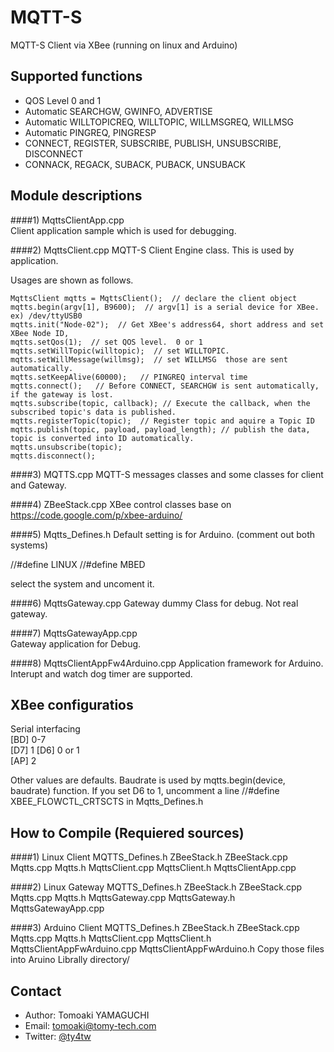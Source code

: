 MQTT-S
======

MQTT-S Client via XBee  (running on linux and Arduino)

Supported functions
-------------------

*  QOS Level 0 and 1
*  Automatic SEARCHGW, GWINFO, ADVERTISE
*  Automatic WILLTOPICREQ, WILLTOPIC, WILLMSGREQ, WILLMSG
*  Automatic PINGREQ, PINGRESP
*  CONNECT, REGISTER, SUBSCRIBE, PUBLISH, UNSUBSCRIBE, DISCONNECT
*  CONNACK, REGACK, SUBACK, PUBACK, UNSUBACK
  
Module descriptions
-------------------
  
####1) MqttsClientApp.cpp  
Client application sample which is used for debugging.

####2) MqttsClient.cpp
  MQTT-S Client Engine class. This is used by application.
 
  Usages are shown as follows.
  
    MqttsClient mqtts = MqttsClient();  // declare the client object
    mqtts.begin(argv[1], B9600);  // argv[1] is a serial device for XBee. ex) /dev/ttyUSB0 
    mqtts.init("Node-02");  // Get XBee's address64, short address and set XBee Node ID, 
    mqtts.setQos(1);  // set QOS level.  0 or 1
    mqtts.setWillTopic(willtopic);  // set WILLTOPIC.   
    mqtts.setWillMessage(willmsg);  // set WILLMSG  those are sent automatically. 
    mqtts.setKeepAlive(60000);   // PINGREQ interval time
    mqtts.connect();   // Before CONNECT, SEARCHGW is sent automatically, if the gateway is lost.
    mqtts.subscribe(topic, callback); // Execute the callback, when the subscribed topic's data is published.
    mqtts.registerTopic(topic);  // Register topic and aquire a Topic ID 
    mqtts.publish(topic, payload, payload_length); // publish the data, topic is converted into ID automatically.
    mqtts.unsubscribe(topic);  
    mqtts.disconnect();
    
####3) MQTTS.cpp 
  MQTT-S messages classes and some classes for client and Gateway.
    
####4) ZBeeStack.cpp
  XBee control classes base on https://code.google.com/p/xbee-arduino/ 
    
####5) Mqtts_Defines.h
  Default setting is for Arduino.  (comment out both systems)
    
  //#define LINUX 
  //#define MBED
    
  select the system and uncoment it.
    
####6) MqttsGateway.cpp
  Gateway dummy Class for debug. Not real gateway.
    
####7) MqttsGatewayApp.cpp  
  Gateway application for Debug. 
  
####8) MqttsClientAppFw4Arduino.cpp
  Application framework for Arduino.
  Interupt and  watch dog timer are supported.
  
   
   
  
XBee configuratios
----------------------
  Serial interfacing  
  [BD] 0-7   
  [D7] 1 
  [D6] 0 or 1  
  [AP] 2

  Other values are defaults. Baudrate is used by  mqtts.begin(device, baudrate) function. 
  If you set D6 to 1, uncomment a line //#define XBEE_FLOWCTL_CRTSCTS in Mqtts_Defines.h
  

How to Compile (Requiered sources)
-----------
####1) Linux Client
  MQTTS_Defines.h
  ZBeeStack.h
  ZBeeStack.cpp
  Mqtts.cpp
  Mqtts.h
  MqttsClient.cpp
  MqttsClient.h
  MqttsClientApp.cpp

####2) Linux Gateway
  MQTTS_Defines.h
  ZBeeStack.h
  ZBeeStack.cpp
  Mqtts.cpp
  Mqtts.h
  MqttsGateway.cpp
  MqttsGateway.h
  MqttsGatewayApp.cpp
  
####3) Arduino Client
  MQTTS_Defines.h
  ZBeeStack.h
  ZBeeStack.cpp
  Mqtts.cpp
  Mqtts.h
  MqttsClient.cpp
  MqttsClient.h
  MqttsClientAppFwArduino.cpp
  MqttsClientAppFwArduino.h
  Copy those files into Aruino Librally directory/
  
  
  
Contact
-------

* Author:    Tomoaki YAMAGUCHI
* Email:     tomoaki@tomy-tech.com
* Twitter:   [@ty4tw]



[@ty4tw]:                     http://twitter.com/ty4tw

